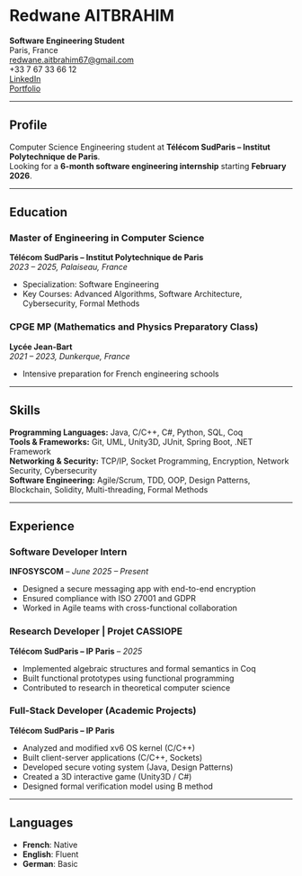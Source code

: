 # Redwane AITBRAHIM

**Software Engineering Student**  
Paris, France  
redwane.aitbrahim67@gmail.com  
+33 7 67 33 66 12  
[LinkedIn](https://www.linkedin.com/in/redwane-ait-brahim-6782362a0)  
[Portfolio](https://redwane-stdy.github.io/cv/)

---

## Profile

Computer Science Engineering student at **Télécom SudParis – Institut Polytechnique de Paris**.  
Looking for a **6-month software engineering internship** starting **February 2026**.

---

## Education

### Master of Engineering in Computer Science  
**Télécom SudParis – Institut Polytechnique de Paris**  
*2023 – 2025, Palaiseau, France*  
- Specialization: Software Engineering  
- Key Courses: Advanced Algorithms, Software Architecture, Cybersecurity, Formal Methods

### CPGE MP (Mathematics and Physics Preparatory Class)  
**Lycée Jean-Bart**  
*2021 – 2023, Dunkerque, France*  
- Intensive preparation for French engineering schools

---

## Skills

**Programming Languages:** Java, C/C++, C#, Python, SQL, Coq  
**Tools & Frameworks:** Git, UML, Unity3D, JUnit, Spring Boot, .NET Framework  
**Networking & Security:** TCP/IP, Socket Programming, Encryption, Network Security, Cybersecurity  
**Software Engineering:** Agile/Scrum, TDD, OOP, Design Patterns, Blockchain, Solidity, Multi-threading, Formal Methods

---

## Experience

### Software Developer Intern  
**INFOSYSCOM** – *June 2025 – Present*  
- Designed a secure messaging app with end-to-end encryption  
- Ensured compliance with ISO 27001 and GDPR  
- Worked in Agile teams with cross-functional collaboration

### Research Developer | Projet CASSIOPE  
**Télécom SudParis – IP Paris** – *2025*  
- Implemented algebraic structures and formal semantics in Coq  
- Built functional prototypes using functional programming  
- Contributed to research in theoretical computer science

### Full-Stack Developer (Academic Projects)  
**Télécom SudParis – IP Paris**  
- Analyzed and modified xv6 OS kernel (C/C++)  
- Built client-server applications (C/C++, Sockets)  
- Developed secure voting system (Java, Design Patterns)  
- Created a 3D interactive game (Unity3D / C#)  
- Designed formal verification model using B method

---

## Languages

- **French**: Native  
- **English**: Fluent
- **German**: Basic


